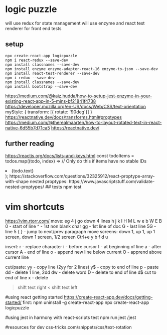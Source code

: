 # logic puzzle
will use redux for state management
will use enzyme and react test renderer for front end tests

## setup
```
npx create-react-app logicpuzzle
npm i react-redux --save-dev
npm install classnames --save-dev
npm install enzyme enzyme-adapter-react-16 enzyme-to-json --save-dev
npm install react-test-renderer --save-dev
npm i redux --save-dev
npm install classnames --save-dev
npm install bootstrap --save-dev
```
https://medium.com/@kaiz.hudda/how-to-setup-jest-enzyme-in-your-existing-react-app-in-5-mins-bf21841f4738
https://developer.mozilla.org/en-US/docs/Web/CSS/text-orientation
myStyle: {
    transform: [{ rotate: '90deg'}]
}
https://reactnative.dev/docs/transforms.html#proptypes
https://medium.com/@therealmaarten/how-to-layout-rotated-text-in-react-native-6d55b7d71ca5
https://reactnative.dev/

## further reading
https://reactjs.org/docs/lists-and-keys.html
const todoItems = todos.map((todo, index) =>
  // Only do this if items have no stable IDs
  <li key={index}>
    {todo.text}
  </li>
);
https://stackoverflow.com/questions/32325912/react-proptype-array-with-shape
nested proptypes:
https://www.javascriptstuff.com/validate-nested-proptypes/
## tests
npm test

# vim shortcuts
https://vim.rtorr.com/
move: eg 4 j go down 4 lines
h j k l
H M L
w e b
W E B
0 - start of line
^ - 1st non blank char
gg - 1st line of doc
G - last line
5G - line 5
{ } - jump to next/prev paragraph
move screens: down 1, up 1, up 1 screen, down 1 screen, 1/2 screen
Ctrl+e y b f d u

insert:
r - replace character
i - before cursor
I - at beginning of line
a - after cursor
A - end of line
o - append new line below current
O - apprend above current line

cut/paste:
yy - copy line (2yy for 2 lines)
y$ - copy to end of line
p - paste
dd - delete 1 line, 2dd
dw - delete word
D - delete to end of line
d$ cut to end of line
x - delete
> shift text right
< shift text left

#using react getting started
https://create-react-app.dev/docs/getting-started/
first: npm uninstall -g create-react-app
npx create-react-app logicpuzzle

#using jest in harmony with react-scripts test
npm run jest /jest

#resources for dev
css-tricks.com/snippets/css/text-rotation